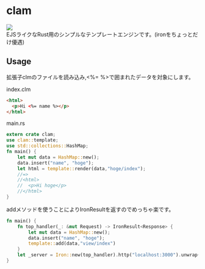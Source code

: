clam
===============
[![](http://meritbadge.herokuapp.com/clam)](https://crates.io/crates/clam)  
EJSライクなRust用のシンプルなテンプレートエンジンです。(ironをちょっとだけ優遇)

## Usage


拡張子clmのファイルを読み込み,<%= %>で囲まれたデータを対象にします。    

index.clm
``` html
<html>
  <p>Hi <%= name %></p>
</html>
```
main.rs
```rust
extern crate clam;
use clam::template;
use std::collections::HashMap;
fn main() {
    let mut data = HashMap::new();
    data.insert("name", "hoge");
    let html = template::render(data,"hoge/index");
    //=> 
    //<html>
    //  <p>Hi hoge</p>
    //</html>
}
```
  
addメソッドを使うことによりIronResult<Response>を返すのでめっちゃ楽です。
```rust
fn main() {
    fn top_handler(_: &mut Request) -> IronResult<Response> {
        let mut data = HashMap::new();
        data.insert("name", "hoge");
        template::add(data,"view/index")
    }
    let _server = Iron::new(top_handler).http("localhost:3000").unwrap();
}
```

